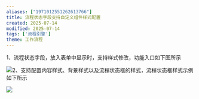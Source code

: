 ```yaml
---
aliases: ["1971012551262613766"]
title: 流程状态字段支持自定义组件样式配置
created: 2025-07-14
modified: 2025-07-14
tags: ['流程引擎']
theme: 工作流程
---
```


1、流程状态字段，放入表单中显示时，支持样式修改，功能入口如下图所示

![](4b0953f89748f83199936ef0cd792c85.jpg)2、支持配置内容样式、背景样式以及流程状态框的样式，流程状态框样式示例如下所示

![](1ffb6444f61f9538305cde8c80733da0.jpg)